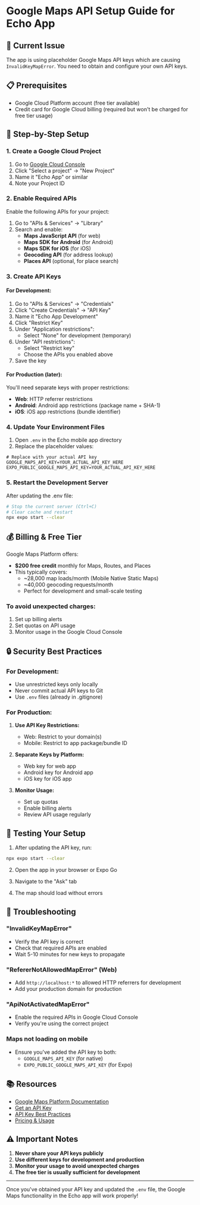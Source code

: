 # Google Maps API Setup Guide for Echo App

## 🚨 Current Issue
The app is using placeholder Google Maps API keys which are causing `InvalidKeyMapError`. You need to obtain and configure your own API keys.

## 📋 Prerequisites
- Google Cloud Platform account (free tier available)
- Credit card for Google Cloud billing (required but won't be charged for free tier usage)

## 🔧 Step-by-Step Setup

### 1. Create a Google Cloud Project
1. Go to [Google Cloud Console](https://console.cloud.google.com/)
2. Click "Select a project" → "New Project"
3. Name it "Echo App" or similar
4. Note your Project ID

### 2. Enable Required APIs
Enable the following APIs for your project:
1. Go to "APIs & Services" → "Library"
2. Search and enable:
   - **Maps JavaScript API** (for web)
   - **Maps SDK for Android** (for Android)
   - **Maps SDK for iOS** (for iOS)
   - **Geocoding API** (for address lookup)
   - **Places API** (optional, for place search)

### 3. Create API Keys

#### For Development:
1. Go to "APIs & Services" → "Credentials"
2. Click "Create Credentials" → "API Key"
3. Name it "Echo App Development"
4. Click "Restrict Key"
5. Under "Application restrictions":
   - Select "None" for development (temporary)
6. Under "API restrictions":
   - Select "Restrict key"
   - Choose the APIs you enabled above
7. Save the key

#### For Production (later):
You'll need separate keys with proper restrictions:
- **Web**: HTTP referrer restrictions
- **Android**: Android app restrictions (package name + SHA-1)
- **iOS**: iOS app restrictions (bundle identifier)

### 4. Update Your Environment Files

1. Open `.env` in the Echo mobile app directory
2. Replace the placeholder values:

```env
# Replace with your actual API key
GOOGLE_MAPS_API_KEY=YOUR_ACTUAL_API_KEY_HERE
EXPO_PUBLIC_GOOGLE_MAPS_API_KEY=YOUR_ACTUAL_API_KEY_HERE
```

### 5. Restart the Development Server

After updating the .env file:
```bash
# Stop the current server (Ctrl+C)
# Clear cache and restart
npx expo start --clear
```

## 💰 Billing & Free Tier

Google Maps Platform offers:
- **$200 free credit** monthly for Maps, Routes, and Places
- This typically covers:
  - ~28,000 map loads/month (Mobile Native Static Maps)
  - ~40,000 geocoding requests/month
  - Perfect for development and small-scale testing

### To avoid unexpected charges:
1. Set up billing alerts
2. Set quotas on API usage
3. Monitor usage in the Google Cloud Console

## 🔒 Security Best Practices

### For Development:
- Use unrestricted keys only locally
- Never commit actual API keys to Git
- Use `.env` files (already in .gitignore)

### For Production:
1. **Use API Key Restrictions:**
   - Web: Restrict to your domain(s)
   - Mobile: Restrict to app package/bundle ID
   
2. **Separate Keys by Platform:**
   - Web key for web app
   - Android key for Android app
   - iOS key for iOS app

3. **Monitor Usage:**
   - Set up quotas
   - Enable billing alerts
   - Review API usage regularly

## 🧪 Testing Your Setup

1. After updating the API key, run:
```bash
npx expo start --clear
```

2. Open the app in your browser or Expo Go

3. Navigate to the "Ask" tab

4. The map should load without errors

## 🐛 Troubleshooting

### "InvalidKeyMapError"
- Verify the API key is correct
- Check that required APIs are enabled
- Wait 5-10 minutes for new keys to propagate

### "RefererNotAllowedMapError" (Web)
- Add `http://localhost:*` to allowed HTTP referrers for development
- Add your production domain for production

### "ApiNotActivatedMapError"
- Enable the required APIs in Google Cloud Console
- Verify you're using the correct project

### Maps not loading on mobile
- Ensure you've added the API key to both:
  - `GOOGLE_MAPS_API_KEY` (for native)
  - `EXPO_PUBLIC_GOOGLE_MAPS_API_KEY` (for Expo)

## 📚 Resources
- [Google Maps Platform Documentation](https://developers.google.com/maps/documentation)
- [Get an API Key](https://developers.google.com/maps/documentation/javascript/get-api-key)
- [API Key Best Practices](https://developers.google.com/maps/api-security-best-practices)
- [Pricing & Usage](https://mapsplatform.google.com/pricing/)

## ⚠️ Important Notes

1. **Never share your API keys publicly**
2. **Use different keys for development and production**
3. **Monitor your usage to avoid unexpected charges**
4. **The free tier is usually sufficient for development**

---

Once you've obtained your API key and updated the `.env` file, the Google Maps functionality in the Echo app will work properly!
